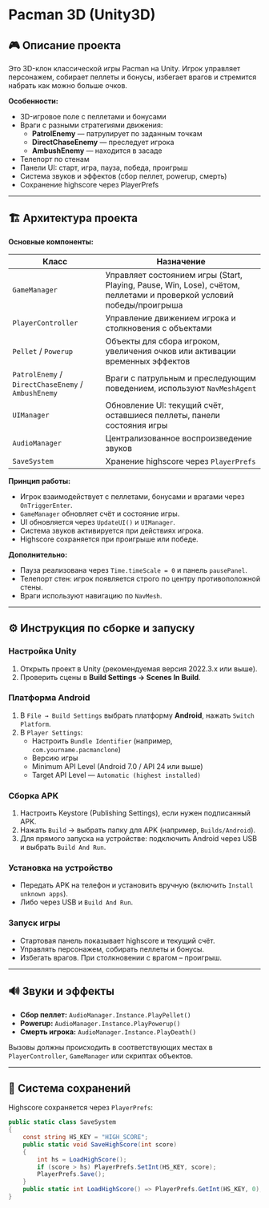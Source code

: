 # Pacman 3D (Unity3D)

## 🎮 Описание проекта
Это 3D-клон классической игры Pacman на Unity. Игрок управляет персонажем, собирает пеллеты и бонусы, избегает врагов и стремится набрать как можно больше очков.

**Особенности:**
- 3D-игровое поле с пеллетами и бонусами
- Враги с разными стратегиями движения:
  - **PatrolEnemy** — патрулирует по заданным точкам
  - **DirectChaseEnemy** — преследует игрока
  - **AmbushEnemy** — находится в засаде
- Телепорт по стенам
- Панели UI: старт, игра, пауза, победа, проигрыш
- Система звуков и эффектов (сбор пеллет, powerup, смерть)
- Сохранение highscore через PlayerPrefs

---

## 🏗 Архитектура проекта

**Основные компоненты:**

| Класс | Назначение |
|-------|------------|
| `GameManager` | Управляет состоянием игры (Start, Playing, Pause, Win, Lose), счётом, пеллетами и проверкой условий победы/проигрыша |
| `PlayerController` | Управление движением игрока и столкновения с объектами |
| `Pellet` / `Powerup` | Объекты для сбора игроком, увеличения очков или активации временных эффектов |
| `PatrolEnemy` / `DirectChaseEnemy` / `AmbushEnemy` | Враги с патрульным и преследующим поведением, используют `NavMeshAgent` |
| `UIManager` | Обновление UI: текущий счёт, оставшиеся пеллеты, панели состояния игры |
| `AudioManager` | Централизованное воспроизведение звуков |
| `SaveSystem` | Хранение highscore через `PlayerPrefs` |

**Принцип работы:**
- Игрок взаимодействует с пеллетами, бонусами и врагами через `OnTriggerEnter`.
- `GameManager` обновляет счёт и состояние игры.
- UI обновляется через `UpdateUI()` и `UIManager`.
- Система звуков активируется при действиях игрока.
- Highscore сохраняется при проигрыше или победе.

**Дополнительно:**
- Пауза реализована через `Time.timeScale = 0` и панель `pausePanel`.
- Телепорт стен: игрок появляется строго по центру противоположной стены.
- Враги используют навигацию по `NavMesh`.

---

## ⚙️ Инструкция по сборке и запуску

### Настройка Unity
1. Открыть проект в Unity (рекомендуемая версия 2022.3.x или выше).
2. Проверить сцены в **Build Settings → Scenes In Build**.

### Платформа Android
1. В `File → Build Settings` выбрать платформу **Android**, нажать `Switch Platform`.
2. В `Player Settings`:
   - Настроить `Bundle Identifier` (например, `com.yourname.pacmanclone`)
   - Версию игры
   - Minimum API Level (Android 7.0 / API 24 или выше)
   - Target API Level — `Automatic (highest installed)`

### Сборка APK
1. Настроить Keystore (Publishing Settings), если нужен подписанный APK.
2. Нажать `Build` → выбрать папку для APK (например, `Builds/Android`).
3. Для прямого запуска на устройстве: подключить Android через USB и выбрать `Build And Run`.

### Установка на устройство
- Передать APK на телефон и установить вручную (включить `Install unknown apps`).
- Либо через USB и `Build And Run`.

### Запуск игры
- Стартовая панель показывает highscore и текущий счёт.
- Управлять персонажем, собирать пеллеты и бонусы.
- Избегать врагов. При столкновении с врагом – проигрыш.

---

## 🔊 Звуки и эффекты

- **Сбор пеллет:** `AudioManager.Instance.PlayPellet()`
- **Powerup:** `AudioManager.Instance.PlayPowerup()`
- **Смерть игрока:** `AudioManager.Instance.PlayDeath()`

Вызовы должны происходить в соответствующих местах в `PlayerController`, `GameManager` или скриптах объектов.

---

## 💾 Система сохранений

Highscore сохраняется через `PlayerPrefs`:

```csharp
public static class SaveSystem
{
    const string HS_KEY = "HIGH_SCORE";
    public static void SaveHighScore(int score)
    {
        int hs = LoadHighScore();
        if (score > hs) PlayerPrefs.SetInt(HS_KEY, score);
        PlayerPrefs.Save();
    }
    public static int LoadHighScore() => PlayerPrefs.GetInt(HS_KEY, 0);
}